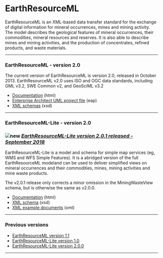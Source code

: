 # EarthResourceML

EarthResourceML is an XML-based data transfer standard for the exchange of digital information for mineral occurrences, mines and mining activity. The model describes the geological features of mineral occurrences, their commodities, mineral resources and reserves. It is also able to describe mines and mining activities, and the production of concentrates, refined products, and waste materials.

---

### EarthResourceML - version 2.0
The current version of EarthResourceML is version 2.0, released in October 2013.
EarthResourceML v2.0 uses ISO and OGC data standards, including GML v3.2, SWE Common v2, and GeoSciML v3.2
  * [Documentation](/earthresourceml/2.0/doc/ERML_HTML_Documentation/) (html)
  * [Enterprise Architect UML project file](/earthresourceml/2.0/eap/) (eap)
  * [XML schemas](http://schemas.earthresourceml.org/2.0/) (xsd)

---

### EarthResourceML-Lite - version 2.0

###  ![new](http://www.geosciml.org/theme/img/new.gif) [_EarthResourceML-Lite version 2.0.1 released - September 2018_](http://www.earthresourceml.org/earthresourceml-lite/2.0.1/)

EarthResourceML-Lite is a model and schema for simple map services (eg, WMS and WFS Simple Features).  It is a abridged version of the full EarthResourceML modeland can be used to deliver simplified views on mineral occurrences and their commodities, mines, mining activities and mine waste products.

The v2.0.1 release only corrects a minor omission in the MiningWasteView schema, but is otherwise the same as v2.0.0.

 * [Documentation](/earthresourceml-lite/2.0.1/documentation) (html)
 * [XML schema](http://schemas.earthresourceml.org/earthresourceml-lite/2.0/) (xsd)
 * [XML example documents](/earthresourceml-lite/2.0.1/examples) (xml)

---

### Previous versions
 
 * [EarthResourceML version 1.1](/earthresourceml/1.1/)
 * [EarthResourceML-Lite version 1.0](/earthresourceml-lite/1.0/)
 * [EarthResourceML-Lite version 2.0.0](/earthresourceml-lite/2.0.0/)
 
---
